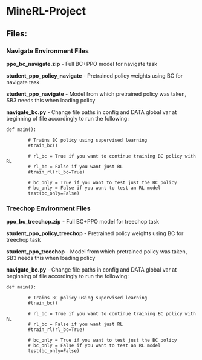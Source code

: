 # MineRL-Project

## Files:

### Navigate Environment Files
**ppo_bc_navigate.zip** - Full BC+PPO model for navigate task  

**student_ppo_policy_navigate** - Pretrained policy weights using BC for navigate task  

**student_ppo_navigate** - Model from which pretrained policy was taken, SB3 needs this when loading policy  

**navigate_bc.py** - Change file paths in config and DATA global var at beginning of file accordingly to run the following:  

	def main():

    		# Trains BC policy using supervised learning
    		#train_bc()

    		# rl_bc = True if you want to continue training BC policy with RL
    		# rl_bc = False if you want just RL
    		#train_rl(rl_bc=True)

    		# bc_only = True if you want to test just the BC policy
    		# bc_only = False if you want to test an RL model
    		test(bc_only=False)

### Treechop Environment Files
**ppo_bc_treechop.zip** - Full BC+PPO model for treechop task  

**student_ppo_policy_treechop** - Pretrained policy weights using BC for treechop task  

**student_ppo_treechop** - Model from which pretrained policy was taken, SB3 needs this when loading policy  


**navigate_bc.py** - Change file paths in config and DATA global var at beginning of file accordingly to run the following:

	def main():

    		# Trains BC policy using supervised learning
    		#train_bc()

    		# rl_bc = True if you want to continue training BC policy with RL
    		# rl_bc = False if you want just RL
    		#train_rl(rl_bc=True)

    		# bc_only = True if you want to test just the BC policy
    		# bc_only = False if you want to test an RL model
    		test(bc_only=False)
